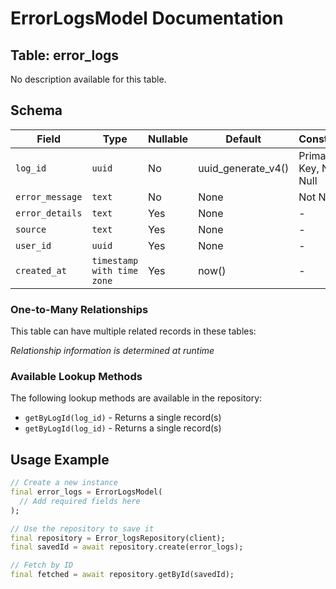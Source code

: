 # ErrorLogsModel Documentation

## Table: error_logs

No description available for this table.

## Schema

| Field | Type | Nullable | Default | Constraints |
|-------|------|----------|---------|-------------|
| `log_id` | `uuid` | No | uuid_generate_v4() | Primary Key, Not Null |
| `error_message` | `text` | No | None | Not Null |
| `error_details` | `text` | Yes | None | - |
| `source` | `text` | Yes | None | - |
| `user_id` | `uuid` | Yes | None | - |
| `created_at` | `timestamp with time zone` | Yes | now() | - |

### One-to-Many Relationships

This table can have multiple related records in these tables:

*Relationship information is determined at runtime*


### Available Lookup Methods

The following lookup methods are available in the repository:

- `getByLogId(log_id)` - Returns a single record(s)
- `getByLogId(log_id)` - Returns a single record(s)


## Usage Example

```dart
// Create a new instance
final error_logs = ErrorLogsModel(
  // Add required fields here
);

// Use the repository to save it
final repository = Error_logsRepository(client);
final savedId = await repository.create(error_logs);

// Fetch by ID
final fetched = await repository.getById(savedId);
```
